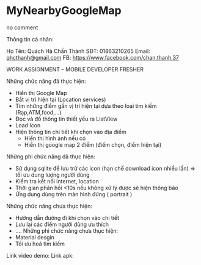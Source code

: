 # MyNearbyGoogleMap
no comment

Thông tin cá nhân:

Họ Tên: Quách Hà Chấn Thành
SÐT: 01863210265
Email: qhcthanh@gmail.com
FB: https://www.facebook.com/chan.thanh.37

WORK ASSIGNMENT –   MOBILE DEVELOPER FRESHER

Những chức năng đã thực hiện:
  - Hiển thị Google Map
  - Bắt vị trí hiện tại (Location services)
  - Tìm những điểm gần vị trí hiện tại dựa theo loại tìm kiếm (Rạp,ATM,food,...)
  - Đọc và đổ thông tin thiết yếu ra ListView
  - Load Icon
  - Hiện thông tin chi tiết khi chọn vào địa điểm
    - Hiển thị hình ảnh nếu có
    - Hiển thị google map 2 điểm (điểm chọn, điểm hiện tại)

Những phi chức năng đã thực hiện:
  - Sử dụng sqlite để lưu trữ các icon (hạn chế download icon nhiều lần) => tối ưu dung lượng người dùng
  - Kiểm tra kết nối internet, location
  - Thời gian phản hồi <10s nếu không xử lý được sẽ hiện thông báo
  - Ứng dụng dùng trên màn hình đứng ( portrait )
  
Những chức năng chưa thực hiện:
  - Hướng dẫn đường đi khi chọn vào chi tiết
  - Lưu lại các điểm người dùng ưu thích
  - ....
Những phi chức năng chưa thục hiện:
  - Material desgin
  - Tối ưu hoá tìm kiếm

Link video demo: 
Link apk: 
